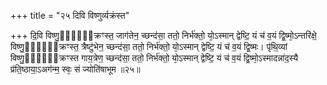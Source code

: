 +++
title = "२५ दिवि विष्णुर्व्यक्रंस्त"

+++
दि॒वि विष्णु॒र्व्य᳖क्रꣳस्त॒ जाग॑तेन॒ च्छन्द॑सा॒ ततो॒ निर्भ॑क्तो॒ यो᳕ऽस्मान् द्वेष्टि॒ यं च॑ व॒यं द्वि॒ष्मो᳕ऽन्तरि॑क्षे॒ विष्णु॒र्व्य᳖क्रꣳस्त॒ त्रैष्टु॑भेन॒ च्छन्द॑सा॒ ततो॒ निर्भ॑क्तो॒ यो᳕ऽस्मान् द्वेष्टि॒ यं च॑ व॒यं द्वि॒ष्मः। पृ॑थि॒व्यां विष्णु॒र्व्य᳖क्रꣳस्त गाय॒त्रेण॒ च्छन्द॑सा॒ ततो॒ निर्भ॑क्तो॒ यो᳕ऽस्मान् द्वेष्टि॒ यं च॑ व॒यं द्वि॒ष्मो᳕ऽस्मादन्ना॑द॒स्यै प्र॑ति॒ष्ठाया॒ऽअग॑न्म॒ स्वः᳕ सं ज्योति॑षाभूम ॥२५॥
